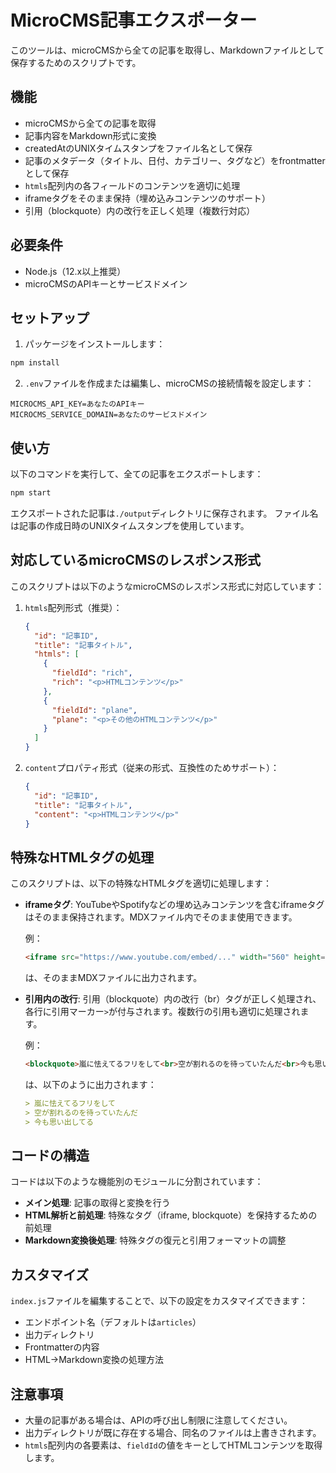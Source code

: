 # MicroCMS記事エクスポーター

このツールは、microCMSから全ての記事を取得し、Markdownファイルとして保存するためのスクリプトです。

## 機能

- microCMSから全ての記事を取得
- 記事内容をMarkdown形式に変換
- createdAtのUNIXタイムスタンプをファイル名として保存
- 記事のメタデータ（タイトル、日付、カテゴリー、タグなど）をfrontmatterとして保存
- `htmls`配列内の各フィールドのコンテンツを適切に処理
- iframeタグをそのまま保持（埋め込みコンテンツのサポート）
- 引用（blockquote）内の改行を正しく処理（複数行対応）

## 必要条件

- Node.js（12.x以上推奨）
- microCMSのAPIキーとサービスドメイン

## セットアップ

1. パッケージをインストールします：

```bash
npm install
```

2. `.env`ファイルを作成または編集し、microCMSの接続情報を設定します：

```
MICROCMS_API_KEY=あなたのAPIキー
MICROCMS_SERVICE_DOMAIN=あなたのサービスドメイン
```

## 使い方

以下のコマンドを実行して、全ての記事をエクスポートします：

```bash
npm start
```

エクスポートされた記事は`./output`ディレクトリに保存されます。
ファイル名は記事の作成日時のUNIXタイムスタンプを使用しています。

## 対応しているmicroCMSのレスポンス形式

このスクリプトは以下のようなmicroCMSのレスポンス形式に対応しています：

1. `htmls`配列形式（推奨）：
   ```json
   {
     "id": "記事ID",
     "title": "記事タイトル",
     "htmls": [
       {
         "fieldId": "rich",
         "rich": "<p>HTMLコンテンツ</p>"
       },
       {
         "fieldId": "plane",
         "plane": "<p>その他のHTMLコンテンツ</p>"
       }
     ]
   }
   ```

2. `content`プロパティ形式（従来の形式、互換性のためサポート）：
   ```json
   {
     "id": "記事ID",
     "title": "記事タイトル",
     "content": "<p>HTMLコンテンツ</p>"
   }
   ```

## 特殊なHTMLタグの処理

このスクリプトは、以下の特殊なHTMLタグを適切に処理します：

- **iframeタグ**: YouTubeやSpotifyなどの埋め込みコンテンツを含むiframeタグはそのまま保持されます。MDXファイル内でそのまま使用できます。

  例：
  ```html
  <iframe src="https://www.youtube.com/embed/..." width="560" height="315" frameborder="0"></iframe>
  ```

  は、そのままMDXファイルに出力されます。

- **引用内の改行**: 引用（blockquote）内の改行（br）タグが正しく処理され、各行に引用マーカー`>`が付与されます。複数行の引用も適切に処理されます。

  例：
  ```html
  <blockquote>嵐に怯えてるフリをして<br>空が割れるのを待っていたんだ<br>今も思い出してる</blockquote>
  ```

  は、以下のように出力されます：
  ```markdown
  > 嵐に怯えてるフリをして
  > 空が割れるのを待っていたんだ
  > 今も思い出してる
  ```

## コードの構造

コードは以下のような機能別のモジュールに分割されています：

- **メイン処理**: 記事の取得と変換を行う
- **HTML解析と前処理**: 特殊なタグ（iframe, blockquote）を保持するための前処理
- **Markdown変換後処理**: 特殊タグの復元と引用フォーマットの調整

## カスタマイズ

`index.js`ファイルを編集することで、以下の設定をカスタマイズできます：

- エンドポイント名（デフォルトは`articles`）
- 出力ディレクトリ
- Frontmatterの内容
- HTML→Markdown変換の処理方法

## 注意事項

- 大量の記事がある場合は、APIの呼び出し制限に注意してください。
- 出力ディレクトリが既に存在する場合、同名のファイルは上書きされます。
- `htmls`配列内の各要素は、`fieldId`の値をキーとしてHTMLコンテンツを取得します。 